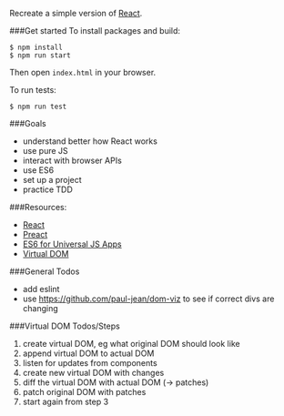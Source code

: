 Recreate a simple version of [React](https://github.com/facebook/react).

###Get started
To install packages and build:
```
$ npm install
$ npm run start
```
Then open `index.html` in your browser.

To run tests:
```
$ npm run test
```

###Goals
- understand better how React works
- use pure JS
- interact with browser APIs
- use ES6
- set up a project
- practice TDD


###Resources:
- [React](https://github.com/facebook/react)
- [Preact](https://github.com/developit/preact)
- [ES6 for Universal JS Apps](https://medium.com/javascript-scene/how-to-use-es6-for-isomorphic-javascript-apps-2a9c3abe5ea2#.xfoth6mdp)
- [Virtual DOM](https://github.com/Matt-Esch/virtual-dom)


###General Todos
- add eslint
- use https://github.com/paul-jean/dom-viz to see if correct divs are changing


###Virtual DOM Todos/Steps
1. create virtual DOM, eg what original DOM should look like
2. append virtual DOM to actual DOM
3. listen for updates from components
4. create new virtual DOM with changes
5. diff the virtual DOM with actual DOM (-> patches)
6. patch original DOM with patches
7. start again from step 3
